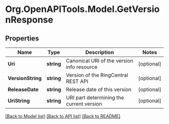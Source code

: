 
# Org.OpenAPITools.Model.GetVersionResponse

## Properties

Name | Type | Description | Notes
------------ | ------------- | ------------- | -------------
**Uri** | **string** | Canonical URI of the version info resource | [optional] 
**VersionString** | **string** | Version of the RingCentral REST API | [optional] 
**ReleaseDate** | **string** | Release date of this version | [optional] 
**UriString** | **string** | URI part determining the current version | [optional] 

[[Back to Model list]](../README.md#documentation-for-models)
[[Back to API list]](../README.md#documentation-for-api-endpoints)
[[Back to README]](../README.md)

